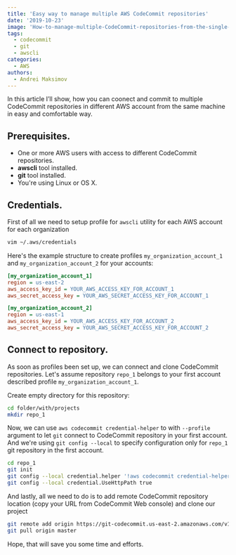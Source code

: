 ```yaml
---
title: 'Easy way to manage multiple AWS CodeCommit repositories'
date: '2019-10-23'
image: 'How-to-manage-multiple-CodeCommit-repositories-from-the-single-machine'
tags:
  - codecommit
  - git
  - awscli
categories:
  - AWS
authors:
  - Andrei Maksimov
---
```


In this article I’ll show, how you can coonect and commit to multiple CodeCommit repositories in different AWS account from the same machine in easy and comfortable way.

## Prerequisites.

* One or more AWS users with access to different CodeCommit repositories.
* **awscli** tool installed.
* **git** tool installed.
* You're using Linux or OS X.

## Credentials.

First of all we need to setup profile for `awscli` utility for each AWS account for each organization

```sh
vim ~/.aws/credentials
```

Here's the example structure to create profiles `my_organization_account_1` and `my_organization_account_2` for your accounts:

```ini
[my_organization_account_1]
region = us-east-2
aws_access_key_id = YOUR_AWS_ACCESS_KEY_FOR_ACCOUNT_1
aws_secret_access_key = YOUR_AWS_SECRET_ACCESS_KEY_FOR_ACCOUNT_1

[my_organization_account_2]
region = us-east-1
aws_access_key_id = YOUR_AWS_ACCESS_KEY_FOR_ACCOUNT_2
aws_secret_access_key = YOUR_AWS_SECRET_ACCESS_KEY_FOR_ACCOUNT_2
```

## Connect to repository.

As soon as profiles been set up, we can connect and clone CodeCommit repositories. Let's assume repository `repo_1` belongs to your first account described profile `my_organization_account_1`.

Create empty directory for this repository:

```sh
cd folder/with/projects
mkdir repo_1
```

Now, we can use `aws codecommit credential-helper` to with `--profile` argument to let `git` connect to CodeCommit repository in your first account. And we're using `git config --local` to specify configuration only for `repo_1` git repository in the first account.

```sh
cd repo_1
git init
git config --local credential.helper '!aws codecommit credential-helper --profile my_organization_account_1 $@'
git config --local credential.UseHttpPath true
```

And lastly, all we need to do is to add remote CodeCommit repository location (copy your URL from CodeCommit Web console) and clone our project

```sh
git remote add origin https://git-codecommit.us-east-2.amazonaws.com/v1/repos/my_repository
git pull origin master
```

Hope, that will save you some time and efforts.
